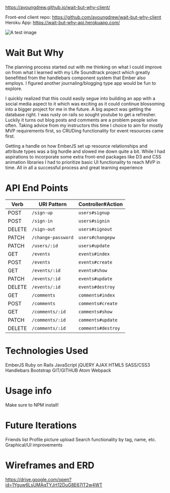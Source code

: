 https://ayoungdrew.github.io/wait-but-why-client/

Front-end client repo: https://github.com/ayoungdrew/wait-but-why-client
Heroku App: https://wait-but-why-api.herokuapp.com/

![A test image](https://res.cloudinary.com/duqjlnkij/image/upload/v1524224049/wait-but-why-screenshot.png)

# Wait But Why

The planning process started out with me thinking on what I could improve on from what I learned with my Life Soundtrack project which greatly benefitted from the handlebars component system that Ember also employs. I figured another journaling/blogging type app would be fun to explore.

I quickly realized that this could easily segue into building an app with a social media aspect to it which was exciting as it could continue blossoming into a bigger project for me in the future. A big aspect was getting the database right. I was rusty on rails so sought youtube to get a refresher. Luckily it turns out blog posts and comments are a problem people solve often. Taking advice from my instructors this time I choice to aim for mostly MVP requirements first, so CRUDing functionality for event resources came first.

Getting a handle on how EmberJS set up resource relationships and attribute types was a big hurdle and slowed me down quite a bit. While I had aspirations to incorporate some extra front-end packages like D3 and CSS animation libraries I had to prioritize basic UI functionality to reach MVP in time. All in all a successful process and great learning experience

# API End Points
| Verb   | URI Pattern                 | Controller#Action         |
|--------|-----------------------------|---------------------------|
| POST   | `/sign-up`                  | `users#signup`            |
| POST   | `/sign-in`                  | `users#signin`            |
| DELETE | `/sign-out`                 | `users#signout`           |
| PATCH  | `/change-password`          | `users#changepw`          |
| PATCH  | `/users/:id`                | `users#update`            |
| GET    | `/events`                    | `events#index`             |
| POST   | `/events`                    | `events#create`            |
| GET    | `/events/:id`                | `events#show`              |
| PATCH  | `/events/:id`                | `events#update`            |
| DELETE | `/events/:id`                | `events#destroy`           |
| GET    | `/comments`                    | `comments#index`             |
| POST   | `/comments`                    | `comments#create`            |
| GET    | `/comments/:id`                | `comments#show`              |
| PATCH  | `/comments/:id`                | `comments#update`            |
| DELETE | `/comments/:id`                | `comments#destroy`           |


# Technologies Used

EmberJS
Ruby on Rails
JavaScript
jQUERY
AJAX
HTML5
SASS/CSS3
Handlebars
Bootstrap
GIT/GITHUB
Atom
Webpack

# Usage info
Make sure to NPM install!

# Future Iterations
Friends list
Profile picture upload
Search functionality by tag, name, etc.
Graphical/UI improvements


# Wireframes and ERD
https://drive.google.com/open?id=1Yguw6LsUMAqTYJrt12DuG8E67lT2w4WT
